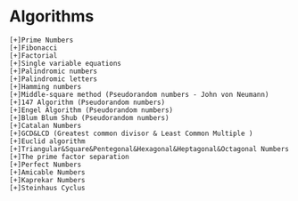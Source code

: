 # Algorithms
    [+]Prime Numbers
    [+]Fibonacci
    [+]Factorial
    [+]Single variable equations
    [+]Palindromic numbers
    [+]Palindromic letters 
    [+]Hamming numbers
    [+]Middle-square method (Pseudorandom numbers - John von Neumann)
    [+]147 Algorithm (Pseudorandom numbers)
    [+]Engel Algorithm (Pseudorandom numbers)
    [+]Blum Blum Shub (Pseudorandom numbers)
    [+]Catalan Numbers
    [+]GCD&LCD (Greatest common divisor & Least Common Multiple )
    [+]Euclid algorithm
    [+]Triangular&Square&Pentegonal&Hexagonal&Heptagonal&Octagonal Numbers
    [+]The prime factor separation
    [+]Perfect Numbers
    [+]Amicable Numbers
    [+]Kaprekar Numbers
    [+]Steinhaus Cyclus

